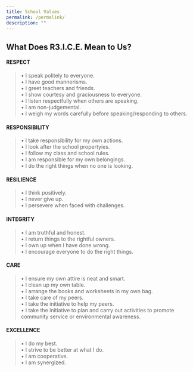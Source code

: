 ```yaml
---
title: School Values
permalink: /permalink/
description: ""
---
```

What Does R3.I.C.E. Mean to Us?
-------------------------------

#### RESPECT

> • I speak politely to everyone.  
> • I have good mannerisms.  
> • I greet teachers and friends.  
> • I show courtesy and graciousness to everyone.  
> • I listen respectfully when others are speaking.  
> • I am non-judgemental.  
> • I weigh my words carefully before speaking/responding to others.

####   

#### RESPONSIBILITY

> • I take responsibility for my own actions.  
> • I look after the school propertyies.  
> • I follow my class and school rules.  
> • I am responsible for my own belongings.  
> • I do the right things when no one is looking.

####   

#### RESILIENCE

> • I think positively.  
> • I never give up.  
> • I persevere when faced with challenges.

####   

#### INTEGRITY

> • I am truthful and honest.  
> • I return things to the rightful owners.  
> • I own up when I have done wrong.  
> • I encourage everyone to do the right things.

####   

#### CARE

> • I ensure my own attire is neat and smart.  
> • I clean up my own table.  
> • I arrange the books and worksheets in my own bag.  
> • I take care of my peers.  
> • I take the initiative to help my peers.  
> • I take the initiative to plan and carry out activities to promote community service or environmental awareness.

####   

#### EXCELLENCE

> • I do my best.  
> • I strive to be better at what I do.  
> • I am cooperative.  
> • I am synergized.